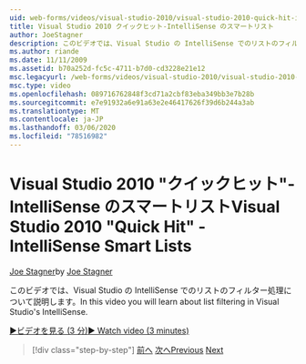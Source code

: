```yaml
---
uid: web-forms/videos/visual-studio-2010/visual-studio-2010-quick-hit-intellisense-smart-lists
title: Visual Studio 2010 クイックヒット-IntelliSense のスマートリスト
author: JoeStagner
description: このビデオでは、Visual Studio の IntelliSense でのリストのフィルター処理について説明します。
ms.author: riande
ms.date: 11/11/2009
ms.assetid: b70a252d-fc5c-4711-b7d0-cd3228e21e12
msc.legacyurl: /web-forms/videos/visual-studio-2010/visual-studio-2010-quick-hit-intellisense-smart-lists
msc.type: video
ms.openlocfilehash: 089716762848f3cd71a2cbf83eba349bb3e7b28b
ms.sourcegitcommit: e7e91932a6e91a63e2e46417626f39d6b244a3ab
ms.translationtype: MT
ms.contentlocale: ja-JP
ms.lasthandoff: 03/06/2020
ms.locfileid: "78516982"
---
```

# <a name="visual-studio-2010-quick-hit---intellisense-smart-lists"></a><span data-ttu-id="38733-103">Visual Studio 2010 "クイックヒット"-IntelliSense のスマートリスト</span><span class="sxs-lookup"><span data-stu-id="38733-103">Visual Studio 2010 "Quick Hit" - IntelliSense Smart Lists</span></span>

<span data-ttu-id="38733-104">[Joe Stagner](https://github.com/JoeStagner)</span><span class="sxs-lookup"><span data-stu-id="38733-104">by [Joe Stagner](https://github.com/JoeStagner)</span></span>

<span data-ttu-id="38733-105">このビデオでは、Visual Studio の IntelliSense でのリストのフィルター処理について説明します。</span><span class="sxs-lookup"><span data-stu-id="38733-105">In this video you will learn about list filtering in Visual Studio's IntelliSense.</span></span>

[<span data-ttu-id="38733-106">&#9654;ビデオを見る (3 分)</span><span class="sxs-lookup"><span data-stu-id="38733-106">&#9654; Watch video (3 minutes)</span></span>](https://channel9.msdn.com/Blogs/ASP-NET-Site-Videos/visual-studio-2010-quick-hit-intellisense-smart-lists)

> [!div class="step-by-step"]
> <span data-ttu-id="38733-107">[前へ](visual-studio-2010-quick-hit-code-search-view-hierarchy.md)
> [次へ](visual-studio-2010-quick-hit-multi-monitor-support.md)</span><span class="sxs-lookup"><span data-stu-id="38733-107">[Previous](visual-studio-2010-quick-hit-code-search-view-hierarchy.md)
[Next](visual-studio-2010-quick-hit-multi-monitor-support.md)</span></span>
